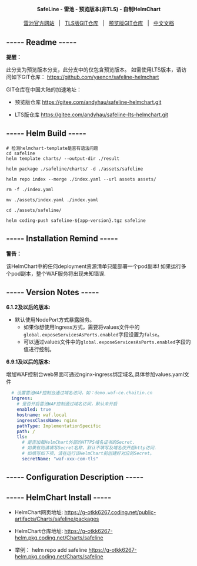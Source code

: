 <h4 align="center">
  SafeLine - 雷池 - 预览版本(非TLS) - 自制HelmChart
</h4>

<p align="center">
  <a target="_blank" href="https://waf-ce.chaitin.cn/">雷池官方网站</a> &nbsp; | &nbsp;
  <a target="_blank" href="https://github.com/yaencn/safeline-lts-helmchart">TLS版GIT仓库</a> &nbsp; | &nbsp;
  <a target="_blank" href="https://github.com/yaencn/safeline-helmchart">预览版GIT仓库</a> &nbsp; | &nbsp;
  <a target="_blank" href="https://github.com/yaencn/safeline-helmchart/blob/master/README_CN.md">中文文档</a>
</p>

## ----- Readme -----

**提醒：**

此分支为预览版本分支，此分支中的仅包含预览版本。
如需使用LTS版本，请访问如下GIT仓库：
https://github.com/yaencn/safeline-helmchart

GIT仓库在中国大陆的加速地址：
- 预览版仓库
https://gitee.com/andyhau/safeline-helmchart.git

- LTS版仓库
https://gitee.com/andyhau/safeline-lts-helmchart.git



## ----- Helm Build -----

```shell
# 检测helmchart-template是否有语法问题
cd safeline
helm template charts/ --output-dir ./result 
```

```shell
helm package ./safeline/charts/ -d ./assets/safeline

helm repo index --merge ./index.yaml --url assets assets/

rm -f ./index.yaml

mv ./assets/index.yaml ./index.yaml

cd ./assets/safeline/

helm coding-push safeline-${app-version}.tgz safeline
```

## ----- Installation Remind -----

**警告：**

该HelmChart中的任何deployment资源清单只能部署一个pod副本!
如果运行多个pod副本，整个WAF服务将出现未知错误.

## ----- Version Notes -----

**6.1.2及以后的版本:**

- 默认使用NodePort方式暴露服务。
  - 如果你想使用Ingress方式，需要将values文件中的`global.exposeServicesAsPorts.enabled`字段设置为`false`。
  - 可以通过values文件中的`global.exposeServicesAsPorts.enabled`字段的值进行控制。

**6.9.1及以后的版本:**

增加WAF控制台web界面可通过nginx-ingress绑定域名,具体参加values.yaml文件

```yaml
  # 设置雷池WAF控制台通过域名访问，如：demo.waf-ce.chaitin.cn
  ingress:
    # 是否开启雷池WAF控制通过域名访问，默认未开启
    enabled: true
    hostname: waf.local
    ingressClassName: nginx
    pathType: ImplementationSpecific
    path: /
    tls:
      # 是否加载HelmChart外部的HTTPS域名证书的Secret.
      # 如果有则请填写Secret名称，默认不填写及域名仅开启http访问.
      # 如填写如下项，请在运行该HelmChart前创建好对应的Secret。
      secretName: "waf-xxx-com-tls"
```


## ----- Configuration Description -----



## ----- HelmChart Install -----

- HelmChart网页地址:
https://g-otkk6267.coding.net/public-artifacts/Charts/safeline/packages

- HelmChart仓库地址:
https://g-otkk6267-helm.pkg.coding.net/Charts/safeline

- 举例：
helm repo add safeline https://g-otkk6267-helm.pkg.coding.net/Charts/safeline